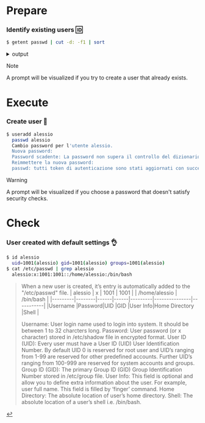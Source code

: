 # Prepare
### Identify existing users 🆔
```bash
$ getent passwd | cut -d: -f1 | sort
```
<details>
<summary>output</summary>
  adm
  avahi
  bin
  chrony
  clevis
  cockpit-wsinstance
  colord
  daemon
  dbus
  dnsmasq
  flatpak
  ftp
  games
  gdm
  geoclue
  gnome-initial-setup
  halt
  libstoragemgmt
  lp
  mail
  mailnull
  mele
  nobody
  operator
  pipewire
  polkitd
  root
  rtkit
  saslauth
  setroubleshoot
  shutdown
  smmsp
  sshd
  sssd
  sync
  systemd-coredump
  tcpdump
  tss
</details>

> [!NOTE]
> A prompt will be visualized if you try to create a user that already exists.

# Execute
### Create user 🪪
```bash
$ useradd alessio
  passwd alessio
  Cambio password per l'utente alessio.
  Nuova password:
  Password scadente: La password non supera il controllo del dizionario - Si basa su un termine di dizionario
  Reimmettere la nuova password:
  passwd: tutti token di autenticazione sono stati aggiornati con successo.
```
> [!WARNING]
> A prompt will be visualized if you choose a password that doesn't satisfy security checks.

# Check
### User created with default settings 👌
```bash
$ id alessio
  uid=1001(alessio) gid=1001(alessio) groups=1001(alessio)
$ cat /etc/passwd | grep alessio
  alessio:x:1001:1001::/home/alessio:/bin/bash
```
> When a new user is created, it’s entry is automatically added to the "/etc/passwd" file.
> | alessio | x      | 1001 | 1001 |         | /home/alessio | /bin/bash |
> |---------|--------|------|------|---------|---------------|-----------|
> |Username |Password|UID   |GID   |User Info|Home Directory |Shell      |
> 
> Username: User login name used to login into system. It should be between 1 to 32 charcters long.
> Password: User password (or x character) stored in /etc/shadow file in encrypted format.
> User ID (UID): Every user must have a User ID (UID) User Identification Number. By default UID 0 is reserved for root user and UID’s ranging from 1-99 are reserved for other predefined accounts. Further
> UID’s ranging from 100-999 are reserved for system accounts and groups.
> Group ID (GID): The primary Group ID (GID) Group Identification Number stored in /etc/group file.
> User Info: This field is optional and allow you to define extra information about the user. For example, user full name. This field is filled by ‘finger’ command.
> Home Directory: The absolute location of user’s home directory.
> Shell: The absolute location of a user’s shell i.e. /bin/bash.

[↩️](../Linux.md)
